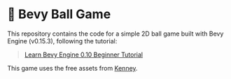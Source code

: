 # 🏀 Bevy Ball Game

This repository contains the code for a simple 2D ball game built with Bevy Engine (v0.15.3), following the tutorial:

> [Learn Bevy Engine 0.10 Beginner Tutorial](https://www.youtube.com/playlist?list=PLVnntJRoP85JHGX7rGDu6LaF3fmDDbqyd)

This game uses the free assets from [Kenney](https://www.kenney.nl/).
